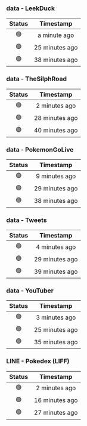 ### data - LeekDuck
| Status | Timestamp |
|:------:|:---------:|
| 🟢 | a minute ago |
| 🟢 | 25 minutes ago |
| 🟢 | 38 minutes ago |

### data - TheSilphRoad
| Status | Timestamp |
|:------:|:---------:|
| 🟢 | 2 minutes ago |
| 🟢 | 28 minutes ago |
| 🟢 | 40 minutes ago |

### data - PokemonGoLive
| Status | Timestamp |
|:------:|:---------:|
| 🟢 | 9 minutes ago |
| 🟢 | 29 minutes ago |
| 🟢 | 38 minutes ago |

### data - Tweets
| Status | Timestamp |
|:------:|:---------:|
| 🟢 | 4 minutes ago |
| 🟢 | 29 minutes ago |
| 🟢 | 39 minutes ago |

### data - YouTuber
| Status | Timestamp |
|:------:|:---------:|
| 🟢 | 3 minutes ago |
| 🟢 | 25 minutes ago |
| 🟢 | 35 minutes ago |

### LINE - Pokedex (LIFF)
| Status | Timestamp |
|:------:|:---------:|
| 🟢 | 2 minutes ago |
| 🟢 | 16 minutes ago |
| 🟢 | 27 minutes ago |

